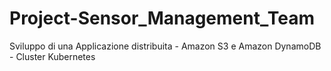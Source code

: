 # Project-Sensor_Management_Team
Sviluppo di una Applicazione distribuita - Amazon S3 e Amazon DynamoDB - Cluster Kubernetes
